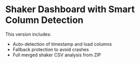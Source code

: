 # Shaker Dashboard with Smart Column Detection

This version includes:
- Auto-detection of timestamp and load columns
- Fallback protection to avoid crashes
- Full merged shaker CSV analysis from ZIP
